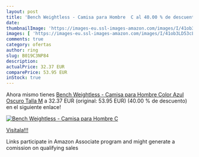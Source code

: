 ```yaml
---
layout: post
title: 'Bench Weightless - Camisa para Hombre  C al 40.00 % de descuento'
date: 
thumbnailImage: 'https://images-eu.ssl-images-amazon.com/images/I/41ob3LD53cL._SL200_.jpg'
images: [ 'https://images-eu.ssl-images-amazon.com/images/I/41ob3LD53cL._SL200_.jpg' ]
comments: true
category: ofertas
author: ring
slug: B019C3NP84
description:
actualPrice: 32.37 EUR
comparePrice: 53.95 EUR
inStock: true
---
```


Ahora mismo tienes [Bench Weightless - Camisa para Hombre  Color Azul Oscuro  Talla M](https://www.amazon.es/dp/B019C3NP84/?tag=tolees-21) a 32.37 EUR (original: 53.95 EUR) (40.00 %  de descuento) en el siguiente enlace!

[![Bench Weightless - Camisa para Hombre  C](https://images-eu.ssl-images-amazon.com/images/I/41ob3LD53cL._SL200_.jpg)](https://www.amazon.es/dp/B019C3NP84/?tag=tolees-21)

[Visítala!!!](https://www.amazon.es/dp/B019C3NP84/?tag=tolees-21)

Links participate in Amazon Associate program and might generate a comission on qualifying sales
